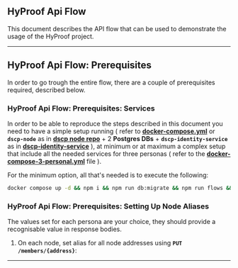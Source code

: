 ## HyProof Api Flow

This document describes the API flow that can be used to demonstrate the usage of the HyProof project.

---

## HyProof Api Flow: Prerequisites

In order to go trough the entire flow, there are a couple of prerequisites required, described below.

### HyProof Api Flow: Prerequisites: Services

In order to be able to reproduce the steps described in this document you need to have a simple setup running ( refer to **[docker-compose.yml](https://github.com/digicatapult/dscp-hyproof-api/blob/main/docker-compose.yml)** or **`dscp-node`** as in **[dscp node repo](https://github.com/digicatapult/dscp-node)** + 2 **Postgres DBs** + **`dscp-identity-service`** as in **[dscp-identity-service](https://github.com/digicatapult/dscp-identity-service)** ), at minimum or at maximum a complex setup that include all the needed services for three personas ( refer to the **[docker-compose-3-personal.yml](https://github.com/digicatapult/dscp-hyproof-api/blob/main/docker-compose-3-personal.yml)** file ).

For the minimum option, all that's needed is to execute the following:

```sh
docker compose up -d && npm i && npm run db:migrate && npm run flows && npm run dev
```

### HyProof Api Flow: Prerequisites: Setting Up Node Aliases

The values set for each persona are your choice, they should provide a recognisable value in response bodies.

1. On each node, set alias for all node addresses using **`PUT`** **`/members/{address}`**:

---
